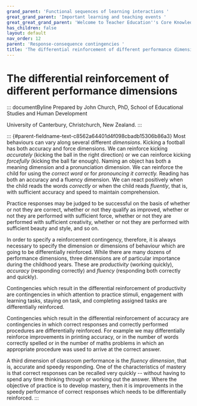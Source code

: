 ```yaml
---
grand_parent: 'Functional sequences of learning interactions '
great_grand_parent: 'Important learning and teaching events '
great_great_grand_parent: 'Welcome to Teacher Education''s Core Knowledge and Skills.'
has_children: false
layout: default
nav_order: 12
parent: 'Response-consequence contingencies '
title: 'The differential reinforcement of different performance dimensions '
---
```

# The differential reinforcement of different performance dimensions 


::: documentByline
Prepared by John Church, PhD, School of Educational Studies and Human
Development

University of Canterbury, Christchurch, New Zealand.
:::

::: {#parent-fieldname-text-c8562a64401d4f098cbadb15306b86a3}
Most behaviours can vary along several different *dimensions*. Kicking a
football has both accuracy and force dimensions. We can reinforce
kicking *accurately* (kicking the ball in the right direction) or we can
reinforce kicking *forcefully* (kicking the ball far enough). Naming an
object has both a meaning dimension and a pronunciation dimension. We
can reinforce the child for using the *correct word* or for *pronouncing
it correctly.* Reading has both an accuracy and a fluency dimension. We
can react positively when the child reads the words *correctly* or when
the child reads *fluently*, that is, with sufficient accuracy and speed
to maintain comprehension.

Practice responses may be judged to be successful on the basis of
whether or not they are correct, whether or not they qualify as
improved, whether or not they are performed with sufficient force,
whether or not they are performed with sufficient creativity, whether or
not they are performed with sufficient beauty and style, and so on.

In order to specify a reinforcement contingency, therefore, it is always
necessary to specify the dimension or dimensions of behaviour which are
going to be differentially reinforced. While there are many dozens of
performance dimensions, three dimensions are of particular importance
during the childhood years. These are *productivity* (working quickly),
*accuracy* (responding correctly) and *fluency* (responding both
correctly and quickly).

Contingencies which result in the differential reinforcement of
productivity are contingencies in which attention to practice stimuli,
engagement with learning tasks, staying on task, and completing assigned
tasks are differentially reinforced.

Contingencies which result in the differential reinforcement of accuracy
are contingencies in which correct responses and correctly performed
procedures are differentially reinforced. For example we may
differentially reinforce improvements in printing accuracy, or in the
number of words correctly spelled or in the number of maths problems in
which an appropriate procedure was used to arrive at the correct answer.

A third dimension of classroom performance is the *fluency dimension*,
that is, accurate and speedy responding. One of the characteristics of
mastery is that correct responses can be recalled very quickly --
without having to spend any time thinking through or working out the
answer. Where the objective of practice is to develop mastery, then it
is improvements in the speedy performance of correct responses which
needs to be differentially reinforced.
:::
